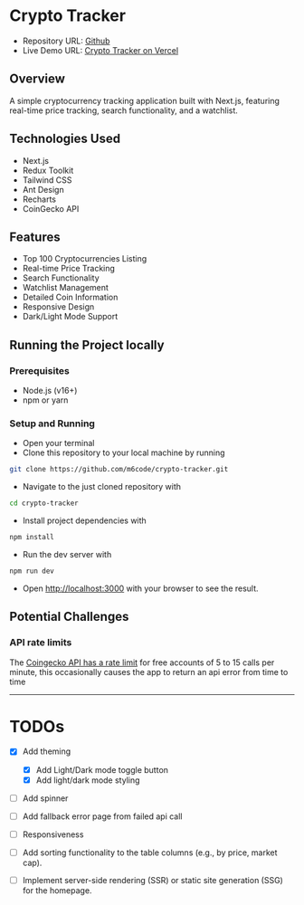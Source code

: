# Crypto Tracker
- Repository URL: [Github](https://github.com/m6code/crypto-tracker)
- Live Demo URL: [Crypto Tracker on Vercel](https://crypto-tracker-theta-three.vercel.app/)

## Overview
A simple cryptocurrency tracking application built with Next.js, featuring real-time price tracking, search functionality, and a watchlist.

## Technologies Used
- Next.js
- Redux Toolkit
- Tailwind CSS
- Ant Design
- Recharts
- CoinGecko API

## Features
- Top 100 Cryptocurrencies Listing
- Real-time Price Tracking
- Search Functionality
- Watchlist Management
- Detailed Coin Information
- Responsive Design
- Dark/Light Mode Support


## Running the Project locally
### Prerequisites
- Node.js (v16+)
- npm or yarn

### Setup and Running 
- Open your terminal 
- Clone this repository to your local machine by running 
```sh
git clone https://github.com/m6code/crypto-tracker.git
```
- Navigate to the just cloned repository with 
```sh 
cd crypto-tracker 
```
- Install project dependencies with 
```sh 
npm install
```
- Run the dev server with 
```sh 
npm run dev 
``` 
- Open [http://localhost:3000](http://localhost:3000) with your browser to see the result.

## Potential Challenges
### API rate limits 
The [Coingecko API has a rate limit](https://support.coingecko.com/hc/en-us/articles/4538771776153-What-is-the-rate-limit-for-CoinGecko-API-public-plan) for free accounts of 5 to 15 calls per minute, this occasionally causes the app to return an api error from time to time

---


# TODOs
- [x] Add theming
    - [x] Add Light/Dark mode toggle button
    - [x] Add light/dark mode styling
- [ ] Add spinner
- [ ] Add fallback error page from failed api call
- [ ] Responsiveness
- [ ] Add sorting functionality to the table columns (e.g., by price, market cap).
- [ ]  Implement server-side rendering (SSR) or static site generation (SSG) for the homepage.

